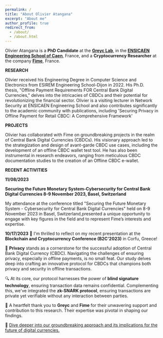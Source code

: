 ```yaml
---
permalink: /
title: "About Olivier Atangana"
excerpt: "About me"
author_profile: true
redirect_from: 
  - /about/
  - /about.html
---
```

Olivier Atangana is a **PhD Candidate** at the [**Greyc Lab**](https://www.greyc.fr/), in the [**ENSICAEN Engineering School of Caen**](https://www.ensicaen.fr/), France, and a **Cryptocurrency Researcher** at the company [**Fime**](https://www.fime.com/fr/), France.

**RESEARCH** 

Olivier received his Engineering Degree in Computer Science and Electronics from ESIREM Engineering School-Dijon in 2022. His Ph.D. thesis, "Offline Payment Requirements FOR Central Bank Digital Currencies," delves into the intricacies of CBDCs and their potential for revolutionizing the financial sector. Olivier is a visiting lecturer in Network Security at ENSICAEN Engineering School and also contributes significantly to the academic community with publications, including 'Securing Privacy in Offline Payment for Retail CBDC: A Comprehensive Framework'

**PROJECTS** 

Olivier has collaborated with Fime on groundbreaking projects in the realm of Central Bank Digital Currencies (CBDCs). His visionary approach led to the strategization and design of avant-garde CBDC use cases, including the development of an offline CBDC wallet test tool. He has also been instrumental in research endeavors, ranging from meticulous CBDC documentation studies to the creation of an Offline CBDC e-wallet.

**RECENT ACTIVITIES**

**11/08/2023**

**Securing the Future Monetary System-Cybersecurity for Central Bank Digital Currencies 8-9 November 2023, Basel, Switzerland**

My attendance at the conference titled "Securing the Future Monetary System - Cybersecurity for Central Bank Digital Currencies" held on 8-9 November 2023 in Basel, Switzerland,presented a unique opportunity to engage with key figures in the field and to represent Fime’s interests and expertise.

**10/17/2023**
📢 I'm thrilled to reflect on my recent presentation at the **Blockchain and Cryptocurrency Conference (B2C'2023)** in Corfu, Greece!

🔐 **Privacy** stands as a cornerstone for the successful adoption of Central Bank Digital Currency (CBDC). Navigating the challenges of ensuring privacy, especially in offline payments, is no small feat. Our study delves deep into crafting an innovative protocol for CBDCs that champions both privacy and security in offline transactions.

🔍 At its core, our protocol harnesses the power of **blind signature technology**, ensuring transaction data remains confidential. Complementing this, we've integrated the **zk-SNARK protocol**, ensuring transactions are private yet verifiable without any interaction between parties.

🙏 A heartfelt thank you to **Greyc** and **Fime** for their unwavering support and contribution to this research. Their expertise was pivotal in shaping our findings.

🔗 [Dive deeper into our groundbreaking approach and its implications for the future of digital currencies.](https://normandie-univ.hal.science/hal-04243732)


